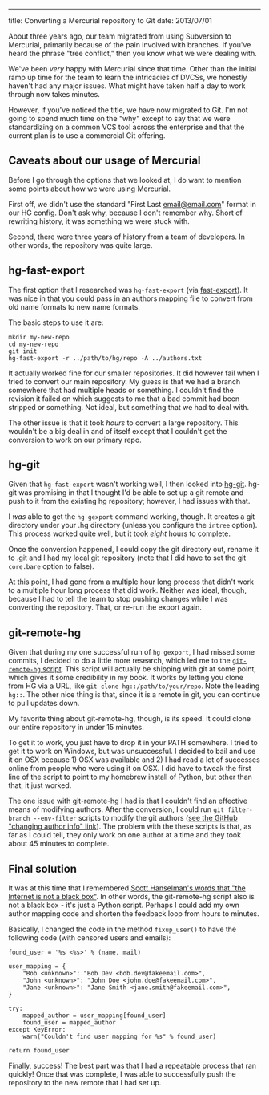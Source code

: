 ---
title: Converting a Mercurial repository to Git
date: 2013/07/01

About three years ago, our team migrated from using Subversion to Mercurial,
primarily because of the pain involved with branches. If you've heard the
phrase "tree conflict," then you know what we were dealing with.

We've been *very* happy with Mercurial since that time. Other than the initial
ramp up time for the team to learn the intricacies of DVCSs, we honestly
haven't had any major issues. What might have taken half a day to work through
now takes minutes.

However, if you've noticed the title, we have now migrated to Git. I'm not
going to spend much time on the "why" except to say that we were standardizing
on a common VCS tool across the enterprise and that the current plan is to use a
commercial Git offering.

## Caveats about our usage of Mercurial

Before I go through the options that we looked at, I do want to mention some
points about how we were using Mercurial.

First off, we didn't use the standard "First Last <email@email.com>" format in
our HG config. Don't ask why, because I don't remember why. Short of rewriting
history, it was something we were stuck with.

Second, there were three years of history from a team of developers. In other
words, the repository was quite large.

## hg-fast-export

The first option that I researched was `hg-fast-export` (via
[fast-export](https://github.com/frej/fast-export)). It was nice in that you
could pass in an authors mapping file to convert from old name formats to new
name formats.

The basic steps to use it are:

    mkdir my-new-repo
    cd my-new-repo
    git init
    hg-fast-export -r ../path/to/hg/repo -A ../authors.txt

It actually worked fine for our smaller repositories. It did however fail when
I tried to convert our main repository. My guess is that we had a branch
somewhere that had multiple heads or something. I couldn't find the revision
it failed on which suggests to me that a bad commit had been stripped or
something. Not ideal, but something that we had to deal with.

The other issue is that it took *hours* to convert a large repository. This
wouldn't be a big deal in and of itself except that I couldn't get the
conversion to work on our primary repo.

## hg-git

Given that `hg-fast-export` wasn't working well, I then looked into
[hg-git](http://hg-git.github.io/). hg-git was promising in that I thought I'd
be able to set up a git remote and push to it from the existing hg repository;
however, I had issues with that. 

I *was* able to get the `hg gexport` command working, though. It creates a git
directory under your .hg directory (unless you configure the `intree` option).
This process worked quite well, but it took *eight* hours to complete.

Once the conversion happened, I could copy the git directory out, rename it to
.git and I had my local git repository (note that I did have to set the git
`core.bare` option to false).

At this point, I had gone from a multiple hour long process that didn't work
to a multiple hour long process that did work. Neither was ideal, though,
because I had to tell the team to stop pushing changes while I was converting
the repository. That, or re-run the export again.

## git-remote-hg

Given that during my one successful run of `hg gexport`, I had missed some
commits, I decided to do a little more research, which led me to the
[`git-remote-hg`
script](https://github.com/git/git/blob/master/contrib/remote-helpers/git-remote-hg).
This script will actually be shipping with git at some point, which gives it
some credibility in my book. It works by letting you clone from HG via a URL,
like `git clone hg::/path/to/your/repo`. Note the leading `hg::`. The other
nice thing is that, since it is a remote in git, you can continue to pull
updates down.

My favorite thing about git-remote-hg, though, is its speed. It could clone
our entire repository in under 15 minutes.

To get it to work, you just have to drop it in your PATH somewhere. I tried
to get it to work on Windows, but was unsuccessful. I decided to bail and
use it on OSX because 1) OSX was available and 2) I had read a lot of
successes online from people who were using it on OSX. I did have to tweak the
first line of the script to point to my homebrew install of Python, but other
than that, it just worked.

The one issue with git-remote-hg I had is that I couldn't find an effective
means of modifying authors. After the conversion, I could run `git
filter-branch --env-filter` scripts to modify the git authors ([see the GitHub
"changing author info"
link](https://help.github.com/articles/changing-author-info)). The problem with
the these scripts is that, as far as I could tell, they only work on one author at a
time and they took about 45 minutes to complete.

## Final solution

It was at this time that I remembered [Scott Hanselman's words that "the
Internet is not a black
box"](http://www.hanselman.com/blog/TheInternetIsNotABlackBoxLookInside.aspx).
In other words, the git-remote-hg script also is not a black box - it's just a
Python script. Perhaps I could add my own author mapping code and shorten the
feedback loop from hours to minutes.

Basically, I changed the code in the method `fixup_user()` to have the
following code (with censored users and emails):

    found_user = '%s <%s>' % (name, mail)

    user_mapping = {
        "Bob <unknown>": "Bob Dev <bob.dev@fakeemail.com>",
        "John <unknown>": "John Doe <john.doe@fakeemail.com>",
        "Jane <unknown>": "Jane Smith <jane.smith@fakeemail.com>",
    }

    try:
        mapped_author = user_mapping[found_user]
        found_user = mapped_author
    except KeyError:
        warn("Couldn't find user mapping for %s" % found_user)

    return found_user

Finally, success! The best part was that I had a repeatable process that ran
quickly! Once that was complete, I was able to successfully push the
repository to the new remote that I had set up.
